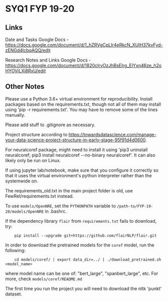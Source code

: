 # SYQ1 FYP 19-20

## Links
Date and Tasks Google Docs - https://docs.google.com/document/d/1_hZRVgCpLIr4eRkcN_XUIH37kvFyd-zENGd4lcbqAQQ/edit

Research Notes and Links Google Docs - https://docs.google.com/document/d/1820clrvOzJhBsEIrg_ElYxn46ze_h2oHYOViLXi8RxU/edit


## Other Notes

Please use a Python 3.6+ virtual environment for reproducibility. Install packages based on the requirements.txt, though not all of them may install using 'pip -r requirements.txt'. You may have to remove some of the lines manually. 

Please add stuff to .gitignore as necessary.

Project structure according to https://towardsdatascience.com/manage-your-data-science-project-structure-in-early-stage-95f91d4d0600. 

For neuralcoref package, might need to install it using 'pip3 uninstall neuralcoref; pip3 install neuralcoref --no-binary neuralcoref'. It can also likely only be run on Linux.

If using jupyter lab/notebook, make sure that you configure it correctly so that it uses the virtual environment's python interpreter rather than the systemwide on.

The requirements_old.txt in the main project folder is old, use FewRel/requirements.txt instead. 

To use `models/OpenNRE`, set the `PYTHONPATH` variable to `/path-to/FYP-19-20/models/OpenNRE` in .bashrc. 

If the dependency library `flair` from `requirements.txt` fails to download, try:
```
    pip install --upgrade git+https://github.com/flairNLP/flair.git
```

In order to download the pretrained models for the `coref` model, run the following:
```
    cd models/coref/ | export data_dir=../ | ./download_pretrained.sh <model_name>
```
where model name can be one of: "bert_large", "spanbert_large", etc. For more, check `models/coref/README.md`

The first time you run the project you will need to download the nltk 'punkt' dataset.
